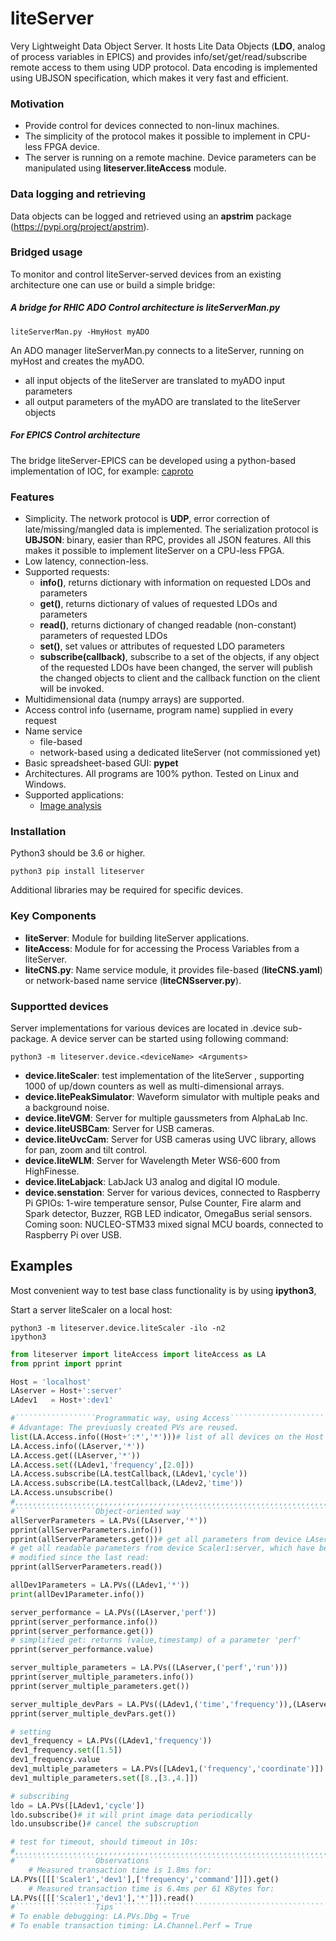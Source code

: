 # liteServer
Very Lightweight Data Object Server. 
It hosts Lite Data Objects (**LDO**, analog of process variables in 
EPICS) and provides info/set/get/read/subscribe remote access to them using 
UDP protocol. Data encoding is implemented using UBJSON specification, 
which makes it very fast and efficient.

### Motivation
- Provide control for devices connected to non-linux machines. 
- The simplicity of the protocol makes it possible to implement in CPU-less FPGA device.
- The server is running on a remote machine. Device parameters can be 
manipulated using **liteserver.liteAccess** module.

### Data logging and retrieving
Data objects can be logged and retrieved using an **apstrim** package (https://pypi.org/project/apstrim).

### Bridged usage
To monitor and control liteServer-served devices from an existing architecture 
one can use or build a simple bridge:
##### A bridge for RHIC ADO Control architecture is liteServerMan.py
    liteServerMan.py -HmyHost myADO 
An ADO manager liteServerMan.py connects to a liteServer, running on myHost and 
creates the myADO. 
  - all input objects of the liteServer are translated to myADO input parameters
  - all output parameters of the myADO are translated to the liteServer objects

##### For EPICS Control architecture
The bridge liteServer-EPICS can be developed using a python-based implementation of IOC, for example:
[caproto](https://nsls-ii.github.io/caproto/)

### Features
 - Simplicity. The network protocol is **UDP**, error correction of 
late/missing/mangled data is
implemented. The serialization protocol is **UBJSON**: binary, easier than RPC, 
provides all JSON features. All this makes it possible to implement liteServer 
on a CPU-less FPGA.
 - Low latency, connection-less.
 - Supported requests:
   - **info()**, returns dictionary with information on requested LDOs and 
   parameters
   - **get()**, returns dictionary of values of requested LDOs and parameters
   - **read()**, returns dictionary of changed readable (non-constant) 
   parameters of requested LDOs
   - **set()**, set values or attributes of requested LDO parameters
   - **subscribe(callback)**, subscribe to a set of the objects, if any object 
of the requested LDOs have been changed, the server will publish the changed 
objects to client and the callback function on the client will be invoked.
 - Multidimensional data (numpy arrays) are supported.
 - Access control info (username, program name) supplied in every request
 - Name service
   - file-based
   - network-based using a dedicated liteServer  (not commissioned yet)
 - Basic spreadsheet-based GUI: **pypet**
 - Architectures. All programs are 100% python. Tested on Linux and Windows.
 - Supported applications:
   - [Image analysis](https://github.com/ASukhanov/Imagin)

### Installation
Python3 should be 3.6 or higher.

    python3 pip install liteserver

Additional libraries may be required for specific devices.

### Key Components
- **liteServer**: Module for building liteServer applications.
- **liteAccess**: Module for for accessing the Process Variables from a liteServer.
- **liteCNS.py**: Name service module, it provides file-based (**liteCNS.yaml**) or network-based name service (**liteCNSserver.py**).

### Supportted devices
Server implementations for various devices are located in .device sub-package. 
A device server can be started using following command:

    python3 -m liteserver.device.<deviceName> <Arguments>

- **device.liteScaler**: test implementation of the liteServer
, supporting 1000 of up/down counters as well as multi-dimensional arrays.
- **device.litePeakSimulator**: Waveform simulator with multiple peaks and
a background noise.
- **device.liteVGM**: Server for multiple gaussmeters from AlphaLab Inc.
- **device.liteUSBCam**: Server for USB cameras.
- **device.liteUvcCam**: Server for USB cameras using UVC library, allows for 
pan, zoom and tilt control.
- **device.liteWLM**: Server for Wavelength Meter WS6-600 from HighFinesse.
- **device.liteLabjack**: LabJack U3 analog and digital IO module.
- **device.senstation**: Server for various devices, connected to Raspberry Pi
GPIOs: 1-wire temperature sensor, Pulse Counter, Fire alarm and Spark detector,
Buzzer, RGB LED indicator, OmegaBus serial sensors. Coming soon: NUCLEO-STM33 
mixed signal MCU boards, connected to Raspberry Pi over USB.

## Examples
Most convenient way to test base class functionality is by using **ipython3**, 

Start a server liteScaler on a local host:

    python3 -m liteserver.device.liteScaler -ilo -n2
    ipython3

```python
from liteserver import liteAccess import liteAccess as LA 
from pprint import pprint

Host = 'localhost'
LAserver = Host+':server'
LAdev1   = Host+':dev1'

#``````````````````Programmatic way, using Access`````````````````````````````
# Advantage: The previuosly created PVs are reused.
list(LA.Access.info((Host+':*','*')))# list of all devices on the Host
LA.Access.info((LAserver,'*'))
LA.Access.get((LAserver,'*'))
LA.Access.set((LAdev1,'frequency',[2.0]))
LA.Access.subscribe(LA.testCallback,(LAdev1,'cycle'))
LA.Access.subscribe(LA.testCallback,(LAdev2,'time'))
LA.Access.unsubscribe()
#,,,,,,,,,,,,,,,,,,,,,,,,,,,,,,,,,,,,,,,,,,,,,,,,,,,,,,,,,,,,,,,,,,,,,,,,,,,,,	
#``````````````````Object-oriented way````````````````````````````````````````
allServerParameters = LA.PVs((LAserver,'*'))
pprint(allServerParameters.info())
pprint(allServerParameters.get())# get all parameters from device LAserver
# get all readable parameters from device Scaler1:server, which have been 
# modified since the last read:
pprint(allServerParameters.read())

allDev1Parameters = LA.PVs((LAdev1,'*'))
print(allDev1Parameter.info())

server_performance = LA.PVs((LAserver,'perf'))
pprint(server_performance.info())
pprint(server_performance.get())
# simplified get: returns (value,timestamp) of a parameter 'perf' 
pprint(server_performance.value)

server_multiple_parameters = LA.PVs((LAserver,('perf','run')))
pprint(server_multiple_parameters.info())
pprint(server_multiple_parameters.get())

server_multiple_devPars = LA.PVs((LAdev1,('time','frequency')),(LAserver,('statistics','perf'))
pprint(server_multiple_devPars.get())

# setting
dev1_frequency = LA.PVs((LAdev1,'frequency'))
dev1_frequency.set([1.5])
dev1_frequency.value
dev1_multiple_parameters = LA.PVs([LAdev1,('frequency','coordinate')])
dev1_multiple_parameters.set([8.,[3.,4.]])

# subscribing
ldo = LA.PVs([LAdev1,'cycle'])
ldo.subscribe()# it will print image data periodically
ldo.unsubscribe()# cancel the subscruption

# test for timeout, should timeout in 10s:
#,,,,,,,,,,,,,,,,,,,,,,,,,,,,,,,,,,,,,,,,,,,,,,,,,,,,,,,,,,,,,,,,,,,,,,,,,,,,,
#``````````````````Observations```````````````````````````````````````````````
    # Measured transaction time is 1.8ms for:
LA.PVs([[['Scaler1','dev1'],['frequency','command']]]).get()
    # Measured transaction time is 6.4ms per 61 KBytes for:
LA.PVs([[['Scaler1','dev1'],'*']]).read() 
#``````````````````Tips```````````````````````````````````````````````````````
# To enable debugging: LA.PVs.Dbg = True
# To enable transaction timing: LA.Channel.Perf = True
```
